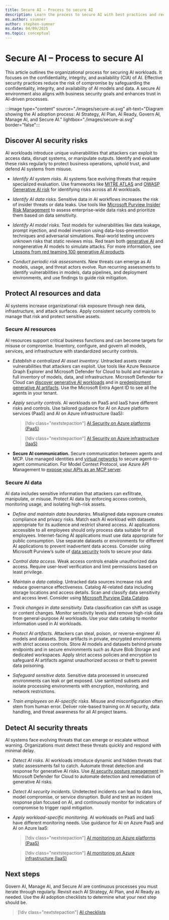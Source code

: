 ```yaml
---
title: Secure AI – Process to secure AI
description: Learn the process to secure AI with best practices and recommendations.
ms.author: ssumner
author: stephen-sumner
ms.date: 04/09/2025
ms.topic: conceptual
---
```


# Secure AI – Process to secure AI

This article outlines the organizational process for securing AI workloads. It focuses on the confidentiality, integrity, and availability (CIA) of AI. Effective security practices reduce the risk of compromise by safeguarding the confidentiality, integrity, and availability of AI models and data. A secure AI environment also aligns with business security goals and enhances trust in AI-driven processes.

:::image type="content" source="./images/secure-ai.svg" alt-text="Diagram showing the AI adoption process: AI Strategy, AI Plan, AI Ready, Govern AI, Manage AI, and Secure AI." lightbox="./images/secure-ai.svg" border="false":::

## Discover AI security risks

AI workloads introduce unique vulnerabilities that attackers can exploit to access data, disrupt systems, or manipulate outputs. Identify and evaluate these risks regularly to protect business operations, uphold trust, and defend AI systems from misuse.

- *Identify AI system risks.* AI systems face evolving threats that require specialized evaluation. Use frameworks like [MITRE ATLAS](https://atlas.mitre.org/) and [OWASP Generative AI risk](https://genai.owasp.org/) for identifying risks across all AI workloads.

- *Identify AI data risks.* Sensitive data in AI workflows increases the risk of insider threats or data leaks. Use tools like [Microsoft Purview Insider Risk Management](/purview/insider-risk-management) to assess enterprise-wide data risks and prioritize them based on data sensitivity.

- *Identify AI model risks.* Test models for vulnerabilities like data leakage, prompt injection, and model inversion using data-loss-prevention techniques and adversarial simulations. Real-world testing uncovers unknown risks that static reviews miss. Red team both [generative AI](/azure/ai-services/openai/concepts/red-teaming) and nongenerative AI models to simulate attacks. For more information, see [Lessons from red teaming 100 generative AI products](https://aka.ms/AIRTLessonsPaper).

- *Conduct periodic risk assessments.* New threats can emerge as AI models, usage, and threat actors evolve. Run recurring assessments to identify vulnerabilities in models, data pipelines, and deployment environments, and use findings to guide risk mitigation.

## Protect AI resources and data

AI systems increase organizational risk exposure through new data, infrastructure, and attack surfaces. Apply consistent security controls to manage that risk and protect sensitive assets.

### Secure AI resources

AI resources support critical business functions and can become targets for misuse or compromise. Inventory, configure, and govern all models, services, and infrastructure with standardized security controls.

- *Establish a centralized AI asset inventory.* Untracked assets create vulnerabilities that attackers can exploit. Use tools like Azure Resource Graph Explorer and Microsoft Defender for Cloud to build and maintain a full inventory of models, data, and infrastructure. Microsoft Defender for Cloud can [discover generative AI workloads](/azure/defender-for-cloud/identify-ai-workload-model) and in [predeployment generative AI artifacts](/azure/defender-for-cloud/explore-ai-risk). Use the Microsoft Entra Agent ID to see all the agents in your tenant.

- *Apply security controls.* AI workloads on PaaS and IaaS have different risks and controls. Use tailored guidance for AI on Azure platform services (PaaS) and AI on Azure infrastructure (IaaS):

    > [!div class="nextstepaction"]
    > [AI Security on Azure platforms (PaaS)](./platform/security.md)

    > [!div class="nextstepaction"]
    > [AI Security on Azure infrastructure (IaaS)](./infrastructure/security.md)

- **Secure AI communication.** Secure communication between agents and MCP. Use managed identities and [virtual networks](/azure/ai-foundry/agents/how-to/virtual-networks) to secure agent-to-agent communication. For Model Context Protocol, use Azure API Management to [expose your APIs as an MCP server](/azure/api-management/export-rest-mcp-server).

### Secure AI data

AI data includes sensitive information that attackers can exfiltrate, manipulate, or misuse. Protect AI data by enforcing access controls, monitoring usage, and isolating high-risk assets.

- *Define and maintain data boundaries.* Misaligned data exposure creates compliance and privacy risks. Match each AI workload with datasets appropriate for its audience and restrict shared access. AI applications accessible to all employees should only process data suitable for all employees. Internet-facing AI applications must use data appropriate for public consumption. Use separate datasets or environments for different AI applications to prevent inadvertent data access. Consider using Microsoft Purview’s suite of [data security](/purview/purview-security) tools to secure your data.

- *Control data access.* Weak access controls enable unauthorized data access. Require user-level verification and limit permissions based on least privilege.

- *Maintain a data catalog.* Untracked data sources increase risk and reduce governance effectiveness. Catalog AI-related data including storage locations and access details. Scan and classify data sensitivity and access level. Consider using [Microsoft Purview Data Catalog](/purview/purview-security).

- *Track changes in data sensitivity.* Data classification can shift as usage or content changes. Monitor sensitivity levels and remove high-risk data from general-purpose AI workloads. Use your data catalog to monitor information used in AI workloads.

- *Protect AI artifacts.* Attackers can steal, poison, or reverse-engineer AI models and datasets. Store artifacts in private, encrypted environments with strict access controls. Store AI models and datasets behind private endpoints and in secure environments such as Azure Blob Storage and dedicated workspaces. Apply strict access policies and encryption to safeguard AI artifacts against unauthorized access or theft to prevent data poisoning.

- *Safeguard sensitive data.* Sensitive data processed in unsecured environments can leak or get exposed. Use sanitized subsets and isolate processing environments with encryption, monitoring, and network restrictions.

- *Train employees on AI-specific risks.* Misuse and misconfiguration often stem from human error. Deliver role-based training on AI security, data handling, and threat awareness for all AI project teams.

## Detect AI security threats

AI systems face evolving threats that can emerge or escalate without warning. Organizations must detect these threats quickly and respond with minimal delay.

- *Detect AI risks.* AI workloads introduce dynamic and hidden threats that static assessments fail to catch. Automate threat detection and response for generative AI risks. Use [AI security posture management](/azure/defender-for-cloud/ai-security-posture) in Microsoft Defender for Cloud to automate detection and remediation of generative AI risks.

- *Detect AI security incidents.* Undetected incidents can lead to data loss, model compromise, or service disruption. Build and test an incident response plan focused on AI, and continuously monitor for indicators of compromise to trigger rapid mitigation.

- *Apply workload-specific monitoring.* AI workloads on PaaS and IaaS have different monitoring needs. Use guidance for AI on Azure PaaS and AI on Azure IaaS:

    > [!div class="nextstepaction"]
    > [AI monitoring on Azure platforms (PaaS)](./platform/management.md)

    > [!div class="nextstepaction"]
    > [AI monitoring on Azure infrastructure (IaaS)](./infrastructure/management.md)

## Next steps

Govern AI, Manage AI, and Secure AI are continuous processes you must iterate through regularly. Revisit each AI Strategy, AI Plan, and AI Ready as needed. Use the AI adoption checklists to determine what your next step should be.

> [!div class="nextstepaction"]
> [AI checklists](index.md#ai-checklists)
